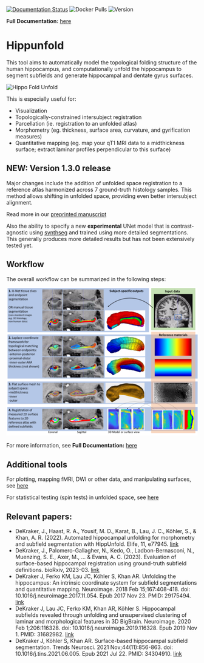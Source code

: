[![Documentation Status](https://readthedocs.org/projects/hippunfold/badge/?version=latest)](https://hippunfold.readthedocs.io/en/latest/?badge=latest)
![Docker Pulls](https://img.shields.io/docker/pulls/khanlab/hippunfold)
![Version](https://img.shields.io/github/v/tag/khanlab/hippunfold?label=version)

**Full Documentation:**  [here](https://hippunfold.readthedocs.io/en/latest/?badge=latest)

# Hippunfold

This tool aims to automatically model the topological folding structure
of the human hippocampus, and computationally unfold the hippocampus to 
segment subfields and generate hippocampal and dentate gyrus surfaces.

![Hippo Fold Unfold](https://github.com/khanlab/hippunfold/blob/master/docs/images/subfields_foldunfold.png)

This is especially useful for:
- Visualization
- Topologically-constrained intersubject registration
- Parcellation (ie. registration to an unfolded atlas)
- Morphometry (eg. thickness, surface area, curvature, and gyrification measures)
- Quantitative mapping (eg. map your qT1 MRI data to a midthickness surface; extract laminar profiles perpendicular to this surface)

## NEW: Version 1.3.0 release 

Major changes include the addition of unfolded space registration to a reference atlas harmonized across 7 ground-truth histology samples. This method allows shifting in unfolded space, providing even better intersubject alignment.

Read more in our [preprinted manuscript](https://www.biorxiv.org/content/10.1101/2023.03.30.534978v1)

Also the ability to specify a new **experimental** UNet model that is contrast-agnostic using [synthseg](https://github.com/BBillot/SynthSeg) and trained using more detailed segmentations. This generally produces more detailed results but has not been extensively tested yet. 

## Workflow

The overall workflow can be summarized in the following steps:

![Pipeline Overview](https://github.com/khanlab/hippunfold/blob/master/docs/images/hippunfold_overview_unfoldreg.png)

For more information, see
**Full Documentation:**  [here](https://hippunfold.readthedocs.io/en/latest/?badge=latest)

## Additional tools

For plotting, mapping fMRI, DWI or other data, and manipulating surfaces, see [here](https://github.com/jordandekraker/hippunfold_toolbox)

For statistical testing (spin tests) in unfolded space, see [here](https://github.com/Bradley-Karat/Hippo_Spin_Testing)

## Relevant papers:
- DeKraker, J., Haast, R. A., Yousif, M. D., Karat, B., Lau, J. C., Köhler, S., & Khan, A. R. (2022). Automated hippocampal unfolding for morphometry and subfield segmentation with HippUnfold. Elife, 11, e77945. [link](https://doi.org/10.7554/eLife.77945)
- DeKraker, J., Palomero-Gallagher, N., Kedo, O., Ladbon-Bernasconi, N., Muenzing, S. E., Axer, M., ... & Evans, A. C. (2023). Evaluation of surface-based hippocampal registration using ground-truth subfield definitions. bioRxiv, 2023-03. [link](https://www.biorxiv.org/content/10.1101/2023.03.30.534978v1)
- DeKraker J, Ferko KM, Lau JC, Köhler S, Khan AR. Unfolding the hippocampus: An intrinsic coordinate system for subfield segmentations and quantitative mapping. Neuroimage. 2018 Feb 15;167:408-418. doi: 10.1016/j.neuroimage.2017.11.054. Epub 2017 Nov 23. PMID: 29175494. [link](https://pubmed.ncbi.nlm.nih.gov/29175494/)
- DeKraker J, Lau JC, Ferko KM, Khan AR, Köhler S. Hippocampal subfields revealed through unfolding and unsupervised clustering of laminar and morphological features in 3D BigBrain. Neuroimage. 2020 Feb 1;206:116328. doi: 10.1016/j.neuroimage.2019.116328. Epub 2019 Nov 1. PMID: 31682982. [link](https://pubmed.ncbi.nlm.nih.gov/31682982/)
- DeKraker J, Köhler S, Khan AR. Surface-based hippocampal subfield segmentation. Trends Neurosci. 2021 Nov;44(11):856-863. doi: 10.1016/j.tins.2021.06.005. Epub 2021 Jul 22. PMID: 34304910. [link](https://pubmed.ncbi.nlm.nih.gov/34304910/)


